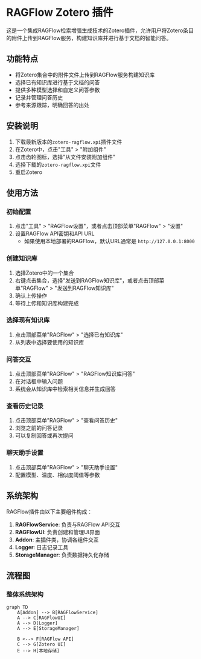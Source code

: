 # RAGFlow Zotero 插件

这是一个集成RAGFlow检索增强生成技术的Zotero插件，允许用户将Zotero条目的附件上传到RAGFlow服务，构建知识库并进行基于文档的智能问答。

## 功能特点

- 将Zotero集合中的附件文件上传到RAGFlow服务构建知识库
- 选择已有知识库进行基于文档的问答
- 提供多种模型选择和自定义问答参数
- 记录并管理问答历史
- 参考来源跟踪，明确回答的出处

## 安装说明

1. 下载最新版本的`zotero-ragflow.xpi`插件文件
2. 在Zotero中，点击"工具" > "附加组件"
3. 点击齿轮图标，选择"从文件安装附加组件"
4. 选择下载的`zotero-ragflow.xpi`文件
5. 重启Zotero

## 使用方法

### 初始配置

1. 点击"工具" > "RAGFlow设置"，或者点击顶部菜单"RAGFlow" > "设置"
2. 设置RAGFlow API密钥和API URL
   - 如果使用本地部署的RAGFlow，默认URL通常是 `http://127.0.0.1:8000`

### 创建知识库

1. 选择Zotero中的一个集合
2. 右键点击集合，选择"发送到RAGFlow知识库"，或者点击顶部菜单"RAGFlow" > "发送到RAGFlow知识库"
3. 确认上传操作
4. 等待上传和知识库构建完成

### 选择现有知识库

1. 点击顶部菜单"RAGFlow" > "选择已有知识库"
2. 从列表中选择要使用的知识库

### 问答交互

1. 点击顶部菜单"RAGFlow" > "RAGFlow知识库问答"
2. 在对话框中输入问题
3. 系统会从知识库中检索相关信息并生成回答

### 查看历史记录

1. 点击顶部菜单"RAGFlow" > "查看问答历史"
2. 浏览之前的问答记录
3. 可以复制回答或再次提问

### 聊天助手设置

1. 点击顶部菜单"RAGFlow" > "聊天助手设置"
2. 配置模型、温度、相似度阈值等参数

## 系统架构

RAGFlow插件由以下主要组件构成：

1. **RAGFlowService**: 负责与RAGFlow API交互
2. **RAGFlowUI**: 负责创建和管理UI界面
3. **Addon**: 主插件类，协调各组件交互
4. **Logger**: 日志记录工具
5. **StorageManager**: 负责数据持久化存储

## 流程图

### 整体系统架构

```mermaid
graph TD
    A[Addon] --> B[RAGFlowService]
    A --> C[RAGFlowUI]
    A --> D[Logger]
    A --> E[StorageManager]
    
    B <--> F[RAGFlow API]
    C --> G[Zotero UI]
    E --> H[本地存储]